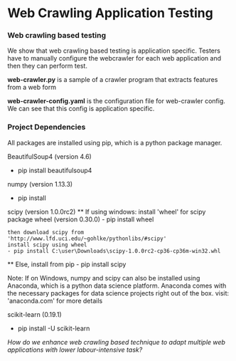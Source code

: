 # Web Crawling Application Testing

### Web crawling based testing

We show that web crawling based testing is application specific. Testers have to manually configure the webcrawler for each web application
and then they can perform test.

**web-crawler.py** is a sample of a crawler program that extracts features from a web form

**web-crawler-config.yaml** is the configuration file for web-crawler config. We can see that this config is application specific.

### Project Dependencies
All packages are installed using pip, which is a python package manager.

BeautifulSoup4 (version 4.6)
- pip install beautifulsoup4

numpy (version 1.13.3)
- pip install

scipy (version 1.0.0rc2)
** If using windows: install 'wheel' for scipy package
    wheel (version 0.30.0)
    - pip install wheel

    then download scipy from 'http://www.lfd.uci.edu/~gohlke/pythonlibs/#scipy'
    install scipy using wheel
    - pip install C:\user\Downloads\scipy-1.0.0rc2-cp36-cp36m-win32.whl
** Else, install from pip
    - pip install scipy

Note: If on Windows, numpy and scipy can also be installed using Anaconda, which is a python data
science platform. Anaconda comes with the necessary packages for data science projects right out
of the box.
visit: 'anaconda.com' for more details

scikit-learn (0.19.1)
- pip install -U scikit-learn

*How do we enhance web crawling based technique to adapt multiple web applications with lower labour-intensive task?*